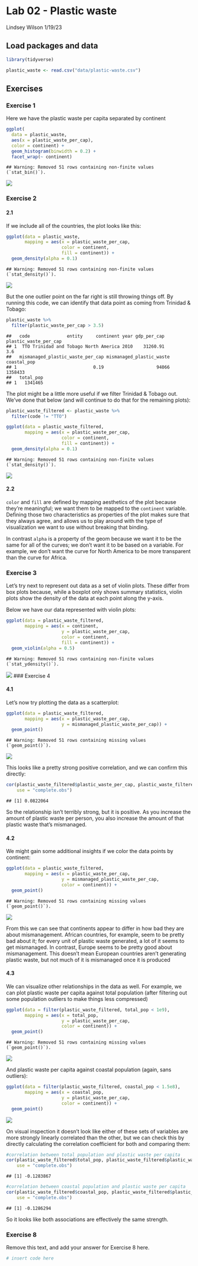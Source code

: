 Lab 02 - Plastic waste
================
Lindsey Wilson
1/19/23

## Load packages and data

``` r
library(tidyverse) 
```

``` r
plastic_waste <- read.csv("data/plastic-waste.csv")
```

## Exercises

### Exercise 1

Here we have the plastic waste per capita separated by continent

``` r
ggplot(
  data = plastic_waste,
  aes(x = plastic_waste_per_cap),
  color = continent) +
  geom_histogram(binwidth = 0.2) +
  facet_wrap(~ continent)
```

    ## Warning: Removed 51 rows containing non-finite values (`stat_bin()`).

![](lab-02_files/figure-gfm/plastic-waste-continent-1.png)<!-- -->

### Exercise 2

#### 2.1

If we include all of the countries, the plot looks like this:

``` r
ggplot(data = plastic_waste, 
       mapping = aes(x = plastic_waste_per_cap, 
                     color = continent, 
                     fill = continent)) +
  geom_density(alpha = 0.1)
```

    ## Warning: Removed 51 rows containing non-finite values (`stat_density()`).

![](lab-02_files/figure-gfm/plastic-waste-density-all-1.png)<!-- -->

But the one outlier point on the far right is still throwing things off.
By running this code, we can identify that data point as coming from
Trinidad & Tobago:

``` r
plastic_waste %>%
  filter(plastic_waste_per_cap > 3.5)
```

    ##   code              entity     continent year gdp_per_cap plastic_waste_per_cap
    ## 1  TTO Trinidad and Tobago North America 2010    31260.91                   3.6
    ##   mismanaged_plastic_waste_per_cap mismanaged_plastic_waste coastal_pop
    ## 1                             0.19                    94066     1358433
    ##   total_pop
    ## 1   1341465

The plot might be a little more useful if we filter Trinidad & Tobago
out. We’ve done that below (and will continue to do that for the
remaining plots):

``` r
plastic_waste_filtered <- plastic_waste %>%
  filter(code != "TTO")

ggplot(data = plastic_waste_filtered, 
       mapping = aes(x = plastic_waste_per_cap, 
                     color = continent, 
                     fill = continent)) +
  geom_density(alpha = 0.1)
```

    ## Warning: Removed 51 rows containing non-finite values (`stat_density()`).

![](lab-02_files/figure-gfm/plastic-waste-density-filtered-1.png)<!-- -->

#### 2.2

`color` and `fill` are defined by mapping aesthetics of the plot because
they’re meaningful; we want them to be mapped to the `continent`
variable. Defining those two characteristics as properties of the plot
makes sure that they always agree, and allows us to play around with the
type of visualization we want to use without breaking that binding.

In contrast `alpha` is a property of the geom because we want it to be
the same for all of the curves; we don’t want it to be based on a
variable. For example, we don’t want the curve for North America to be
more transparent than the curve for Africa.

### Exercise 3

Let’s try next to represent out data as a set of violin plots. These
differ from box plots because, while a boxplot only shows summary
statistics, violin plots show the density of the data at each point
along the y-axis.

Below we have our data represented with violin plots:

``` r
ggplot(data = plastic_waste_filtered,
       mapping = aes(x = continent,
                     y = plastic_waste_per_cap,
                     color = continent,
                     fill = continent)) + 
  geom_violin(alpha = 0.5)
```

    ## Warning: Removed 51 rows containing non-finite values (`stat_ydensity()`).

![](lab-02_files/figure-gfm/plastic-waste-violin-1.png)<!-- --> \###
Exercise 4

#### 4.1

Let’s now try plotting the data as a scatterplot:

``` r
ggplot(data = plastic_waste_filtered,
       mapping = aes(x = plastic_waste_per_cap,
                     y = mismanaged_plastic_waste_per_cap)) + 
  geom_point()
```

    ## Warning: Removed 51 rows containing missing values (`geom_point()`).

![](lab-02_files/figure-gfm/plastic_waste_scatterplot-1.png)<!-- -->

This looks like a pretty strong positive correlation, and we can confirm
this directly:

``` r
cor(plastic_waste_filtered$plastic_waste_per_cap, plastic_waste_filtered$mismanaged_plastic_waste_per_cap, 
    use = "complete.obs")
```

    ## [1] 0.0822064

So the relationship isn’t terribly strong, but it is positive. As you
increase the amount of plastic waste per person, you also increase the
amount of that plastic waste that’s mismanaged.

#### 4.2

We might gain some additional insights if we color the data points by
continent:

``` r
ggplot(data = plastic_waste_filtered,
       mapping = aes(x = plastic_waste_per_cap,
                     y = mismanaged_plastic_waste_per_cap,
                     color = continent)) + 
  geom_point()
```

    ## Warning: Removed 51 rows containing missing values (`geom_point()`).

![](lab-02_files/figure-gfm/plastic-waste-mismanaged-continent-1.png)<!-- -->

From this we can see that continents appear to differ in how bad they
are about mismanagement. African countries, for example, seem to be
pretty bad about it; for every unit of plastic waste generated, a lot of
it seems to get mismanaged. In contrast, Europe seems to be pretty good
about mismanagement. This doesn’t mean European countries aren’t
generating plastic waste, but not much of it is mismanaged once it is
produced

#### 4.3

We can visualize other relationships in the data as well. For example,
we can plot plastic waste per capita against total population (after
filtering out some population outliers to make things less compressed)

``` r
ggplot(data = filter(plastic_waste_filtered, total_pop < 1e9),
       mapping = aes(x = total_pop,
                     y = plastic_waste_per_cap,
                     color = continent)) + 
  geom_point()
```

    ## Warning: Removed 51 rows containing missing values (`geom_point()`).

![](lab-02_files/figure-gfm/plastic-waste-population-total-1.png)<!-- -->

And plastic waste per capita against coastal population (again, sans
outliers):

``` r
ggplot(data = filter(plastic_waste_filtered, coastal_pop < 1.5e8),
       mapping = aes(x = coastal_pop,
                     y = plastic_waste_per_cap,
                     color = continent)) + 
  geom_point()
```

![](lab-02_files/figure-gfm/plastic-waste-population-coastal-1.png)<!-- -->

On visual inspection it doesn’t look like either of these sets of
variables are more strongly linearly correlated than the other, but we
can check this by directly calculating the correlation coefficient for
both and comparing them:

``` r
#correlation between total population and plastic waste per capita
cor(plastic_waste_filtered$total_pop, plastic_waste_filtered$plastic_waste_per_cap,
    use = "complete.obs")
```

    ## [1] -0.1283867

``` r
#correlation between coastal population and plastic waste per capita
cor(plastic_waste_filtered$coastal_pop, plastic_waste_filtered$plastic_waste_per_cap,
    use = "complete.obs")
```

    ## [1] -0.1286294

So it looks like both associations are effectively the same strength.

### Exercise 8

Remove this text, and add your answer for Exercise 8 here.

``` r
# insert code here
```
